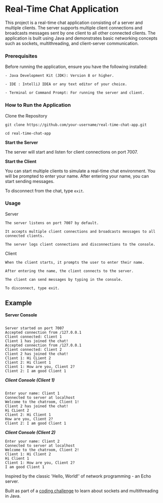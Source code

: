 # Real-Time Chat Application

This project is a real-time chat application consisting of a server and multiple clients. The server supports multiple client connections and broadcasts messages sent by one client to all other connected clients. The application is built using Java and demonstrates basic networking concepts such as sockets, multithreading, and client-server communication.

### Prerequisites

Before running the application, ensure you have the following installed:


    - Java Development Kit (JDK): Version 8 or higher.

    - IDE : IntelliJ IDEA or any text editor of your choice.

    - Terminal or Command Prompt: For running the server and client.

### How to Run the Application

Clone the Repository

```git clone https://github.com/your-username/real-time-chat-app.git```

`cd real-time-chat-app`

**Start the Server**

The server will start and listen for client connections on port 7007.

**Start the Client**

You can start multiple clients to simulate a real-time chat environment.
You will be prompted to enter your name. After entering your name, you can start sending messages.

To disconnect from the chat, type `exit`.

### Usage

Server

    The server listens on port 7007 by default.

    It accepts multiple client connections and broadcasts messages to all connected clients.

    The server logs client connections and disconnections to the console.

Client

    When the client starts, it prompts the user to enter their name.

    After entering the name, the client connects to the server.

    The client can send messages by typing in the console.

    To disconnect, type exit.

## Example

**Server Console**

```

Server started on port 7007
Accepted connection from /127.0.0.1
Client connected: Client 1
Client 1 has joined the chat!
Accepted connection from /127.0.0.1
Client connected: Client 2
Client 2 has joined the chat!
Client 1: Hi CLient 2
Client 2: Hi Client 1
Client 1: How are you, Client 2?
Client 2: I am good Client 1
```

***Client Console (Client 1)***

```

Enter your name: Client 1
Connected to server at localhost
Welcome to the chatroom, Client 1!
Client 2 has joined the chat!
Hi CLient 2
Client 2: Hi Client 1
How are you, Client 2?
Client 2: I am good Client 1
```

***Client Console (Client 2)***

```
Enter your name: Client 2
Connected to server at localhost
Welcome to the chatroom, Client 2!
Client 1: Hi Client 2
Hi Client 1
Client 1: How are you, Client 2?
I am good Client 1
```

Inspired by the classic 'Hello, World!' of network programming - an Echo server.

Built as part of a [coding challenge](https://codingchallenges.fyi/challenges/challenge-realtime-chat/) to learn about sockets and multithreading in Java.
